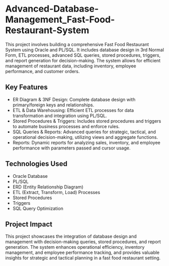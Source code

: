 # Advanced-Database-Management_Fast-Food-Restaurant-System
This project involves building a comprehensive Fast Food Restaurant System using Oracle and PL/SQL. It includes database design in 3rd Normal Form, ETL processes, advanced SQL queries, stored procedures, triggers, and report generation for decision-making. The system allows for efficient management of restaurant data, including inventory, employee performance, and customer orders.

## Key Features
* ER Diagram & 3NF Design: Complete database design with primary/foreign keys and relationships.
* ETL & Data Warehousing: Efficient ETL processes for data transformation and integration using PL/SQL.
* Stored Procedures & Triggers: Includes stored procedures and triggers to automate business processes and enforce rules.
* SQL Queries & Reports: Advanced queries for strategic, tactical, and operational decision-making, utilizing views and aggregate functions.
* Reports: Dynamic reports for analyzing sales, inventory, and employee performance with parameters passed and cursor usage.

## Technologies Used
* Oracle Database
* PL/SQL
* ERD (Entity Relationship Diagram)
* ETL (Extract, Transform, Load) Processes
* Stored Procedures
* Triggers
* SQL Query Optimization

## Project Impact
This project showcases the integration of database design and management with decision-making queries, stored procedures, and report generation. The system enhances operational efficiency, inventory management, and employee performance tracking, and provides valuable insights for strategic and tactical planning in a fast food restaurant setting.
